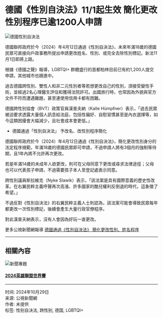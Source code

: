 # 德國《性別自決法》11/1起生效 簡化更改性別程序已逾1200人申請

![德國性別自決法](https://s.yimg.com/ny/api/res/1.2/KqvrVfmE61th25JL72GZwA--/YXBwaWQ9aGlnaGxhbmRlcjt3PTk2MDtoPTY0MDtjZj13ZWJw/https://media.zenfs.com/ko/news_pts_org_tw_599/ab0b094dc127356fb5a5340a63b535da)

德國聯邦政府於今（2024）年4月12日通過《性別自決法》，未來年滿18歲的德國民眾可直接向戶政事務所提出申請更改姓名、性別、或完全去除性別標記。新法11月1日即將上路。

根據《德國之聲》報導，LGBTQI+ 群體盛行的首都柏林目前已有約1,200人提交申請，其他城市也跟進中。

過去德國跨性別、雙性人和非二元性別者等若想更改自己的性別，須接受變性手術，並經過2名心理醫生評估和獲得法院許可。出國旅行時，也常因為外貌與官方文件不符而遭遇難題，甚至連使用信用卡都有困難。

德國跨性別協會（BVT）政策官員漢普夫納（Kalle Hümpfner）表示，「過去民眾被迫要求透露大量個人訊息給法庭，包括性偏好、自慰習慣甚至是內衣選擇等，如今這類困擾會大幅減少，且社會成本會更低。」

- 德國通過「性別自決法」 予改名、改性別程序簡化

德國聯邦政府於今（2024）年4月12日通過《性別自決法》，簡化更改性別身分的法定程序規範，年滿18歲的德國民眾即可申請，不過申請人將有3個月的強制等待期，且1年內將不允許再次更改。

若是年滿14歲的未成年人欲更改，則可在父母同意下更改或尋求法律途徑；父母也可以代表孩子申請，不過需要孩子本人至登記處表示同意。

跨性別議員斯拉維克（Nyke Slawik）表示，「該法案是具有國際意義的歷史性改革。在右翼民粹主義呼聲再次高漲、許多國家的酷兒權利反倒退的時代，這象徵了希望。」

不過反對《性別自決法》的右翼民粹主義人士則認為，該法案可能會導致民眾每年都更改一次性別標記，後續會產生大量行政官僚程序。

對此漢普夫納表示，沒有人會因為好玩一直更改。

更多公視新聞網報導 [德國通過《性別自決法》 簡化更改性別、姓名程序](https://news.pts.org.tw/article/690475?utm_source=yahoo&utm_medium=referral&utm_campaign=news)

---

## 相關內容

![新聞專題](https://s.yimg.com/bt/api/res/1.2/sD.E1ArUJdTrDRo7aSz74Q--~B/Zmk9ZmlsbDtweW9mZj01MDtweG9mZj01MDt3PTUxNDtoPTI4ODthcHBpZD15dGFjaHlvbg--/https://s.yimg.com/os/creatr-uploaded-images/2024-09/22713de0-758d-11ef-9df9-5aef45714356.cf.webp)

#### [2024英雄聯盟世界賽](https://tw.news.yahoo.com/topic/lolworlds2024)

---

时间: 2024年10月29日  
来源: 公視新聞網  
作者: 未提供  
标签: 性别自决法, 跨性别, 德国, LGBTQI+
